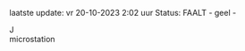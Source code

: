 laatste update: 
vr 20-10-2023  2:02   uur 
Status: FAALT - geel - 
<div class="service R">J</div><div class="service Y">microstation</div>
